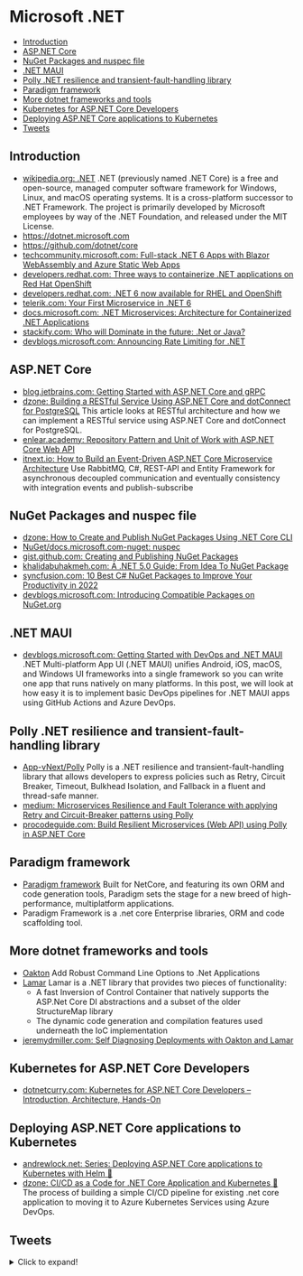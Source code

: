 # Microsoft .NET
- [Introduction](#introduction)
- [ASP.NET Core](#aspnet-core)
- [NuGet Packages and nuspec file](#nuget-packages-and-nuspec-file)
- [.NET MAUI](#net-maui)
- [Polly .NET resilience and transient-fault-handling library](#polly-net-resilience-and-transient-fault-handling-library)
- [Paradigm framework](#paradigm-framework)
- [More dotnet frameworks and tools](#more-dotnet-frameworks-and-tools)
- [Kubernetes for ASP.NET Core Developers](#kubernetes-for-aspnet-core-developers)
- [Deploying ASP.NET Core applications to Kubernetes](#deploying-aspnet-core-applications-to-kubernetes)
- [Tweets](#tweets)

## Introduction
- [wikipedia.org: .NET](https://en.wikipedia.org/wiki/.NET) .NET (previously named .NET Core) is a free and open-source, managed computer software framework for Windows, Linux, and macOS operating systems. It is a cross-platform successor to .NET Framework. The project is primarily developed by Microsoft employees by way of the .NET Foundation, and released under the MIT License.
- https://dotnet.microsoft.com
- https://github.com/dotnet/core
- [techcommunity.microsoft.com: Full-stack .NET 6 Apps with Blazor WebAssembly and Azure Static Web Apps](https://techcommunity.microsoft.com/t5/apps-on-azure/full-stack-net-6-apps-with-blazor-webassembly-and-azure-static/ba-p/2933428)
- [developers.redhat.com: Three ways to containerize .NET applications on Red Hat OpenShift](https://developers.redhat.com/blog/2021/03/16/three-ways-to-containerize-net-applications-on-red-hat-openshift)
- [developers.redhat.com: .NET 6 now available for RHEL and OpenShift](https://developers.redhat.com/articles/2021/11/15/net-60-now-available-rhel-and-openshift)
- [telerik.com: Your First Microservice in .NET 6](https://www.telerik.com/blogs/your-first-microservice-dotnet-6)
- [docs.microsoft.com: .NET Microservices: Architecture for Containerized .NET Applications](https://docs.microsoft.com/en-us/dotnet/architecture/microservices/)
- [stackify.com: Who will Dominate in the future: .Net or Java?](https://stackify.com/who-will-dominate-in-the-future-net-or-java/)
- [devblogs.microsoft.com: Announcing Rate Limiting for .NET](https://devblogs.microsoft.com/dotnet/announcing-rate-limiting-for-dotnet/)

## ASP.NET Core
- [blog.jetbrains.com: Getting Started with ASP.NET Core and gRPC](https://blog.jetbrains.com/dotnet/2021/07/19/getting-started-with-asp-net-core-and-grpc/)
- [dzone: Building a RESTful Service Using ASP.NET Core and dotConnect for PostgreSQL](https://dzone.com/articles/building-a-restful-service-using-aspnet-core-and-d) This article looks at RESTful architecture and how we can implement a RESTful service using ASP.NET Core and dotConnect for PostgreSQL.
- [enlear.academy: Repository Pattern and Unit of Work with ASP.NET Core Web API](https://enlear.academy/repository-pattern-and-unit-of-work-with-asp-net-core-web-api-6802e1aa4f78)
- [itnext.io: How to Build an Event-Driven ASP.NET Core Microservice Architecture](https://itnext.io/how-to-build-an-event-driven-asp-net-core-microservice-architecture-e0ef2976f33f) Use RabbitMQ, C#, REST-API and Entity Framework for asynchronous decoupled communication and eventually consistency with integration events and publish-subscribe

## NuGet Packages and nuspec file
- [dzone: How to Create and Publish NuGet Packages Using .NET Core CLI](https://dzone.com/articles/how-to-create-and-publish-nuget-packages-using-net)
- [NuGet/docs.microsoft.com-nuget: nuspec](https://github.com/NuGet/docs.microsoft.com-nuget/blob/main/docs/reference/nuspec.md)
- [gist.github.com: Creating and Publishing NuGet Packages](https://gist.github.com/andykuszyk/a5ee80ae263e77f651bed878c1deb03b)
- [khalidabuhakmeh.com: A .NET 5.0 Guide: From Idea To NuGet Package](https://khalidabuhakmeh.com/a-dotnet-five-guide-from-idea-to-nuget-package)
- [syncfusion.com: 10 Best C# NuGet Packages to Improve Your Productivity in 2022](https://www.syncfusion.com/blogs/post/10-best-c-nuget-packages-to-improve-your-productivity-in-2022.aspx)
- [devblogs.microsoft.com: Introducing Compatible Packages on NuGet.org](https://devblogs.microsoft.com/nuget/introducing-compatible-frameworks-on-nuget-org/)

## .NET MAUI
- [devblogs.microsoft.com: Getting Started with DevOps and .NET MAUI](https://devblogs.microsoft.com/dotnet/devops-for-dotnet-maui/) .NET Multi-platform App UI (.NET MAUI) unifies Android, iOS, macOS, and Windows UI frameworks into a single framework so you can write one app that runs natively on many platforms. In this post, we will look at how easy it is to implement basic DevOps pipelines for .NET MAUI apps using GitHub Actions and Azure DevOps.

## Polly .NET resilience and transient-fault-handling library 
- [App-vNext/Polly](https://github.com/App-vNext/Polly) Polly is a .NET resilience and transient-fault-handling library that allows developers to express policies such as Retry, Circuit Breaker, Timeout, Bulkhead Isolation, and Fallback in a fluent and thread-safe manner.
- [medium: Microservices Resilience and Fault Tolerance with applying Retry and Circuit-Breaker patterns using Polly](https://medium.com/aspnetrun/microservices-resilience-and-fault-tolerance-with-applying-retry-and-circuit-breaker-patterns-c32e518db990)
- [procodeguide.com: Build Resilient Microservices (Web API) using Polly in ASP.NET Core](https://procodeguide.com/programming/polly-in-aspnet-core/)

## Paradigm framework
- [Paradigm framework](https://www.paradigm.net.co) Built for NetCore, and featuring its own ORM and code generation tools, Paradigm sets the stage for a new breed of high-performance, multiplatform applications.
- Paradigm Framework is a .net core Enterprise libraries, ORM and code scaffolding tool.

## More dotnet frameworks and tools
- [Oakton](https://jasperfx.github.io/oakton/) Add Robust Command Line Options to .Net Applications
- [Lamar](https://jasperfx.github.io/lamar/) Lamar is a .NET library that provides two pieces of functionality:
    - A fast Inversion of Control Container that natively supports the ASP.Net Core DI abstractions and a subset of the older StructureMap library
    - The dynamic code generation and compilation features used underneath the IoC implementation
- [jeremydmiller.com: Self Diagnosing Deployments with Oakton and Lamar](https://jeremydmiller.com/2021/10/12/self-diagnosing-deployments-with-oakton-and-lamar/)

## Kubernetes for ASP.NET Core Developers
- [dotnetcurry.com: Kubernetes for ASP.NET Core Developers – Introduction, Architecture, Hands-On](https://www.dotnetcurry.com/aspnet-core/kubernetes-for-developers)

## Deploying ASP.NET Core applications to Kubernetes 
- [andrewlock.net: Series: Deploying ASP.NET Core applications to Kubernetes with Helm 🌟](https://andrewlock.net/series/deploying-asp-net-core-applications-to-kubernetes/)
- [dzone: CI/CD as a Code for .NET Core Application and Kubernetes 🌟](https://dzone.com/articles/cicd-as-a-code-for-net-core-application-and-kubern) The process of building a simple CI/CD pipeline for existing .net core application to moving it to Azure Kubernetes Services using Azure DevOps.


## Tweets
<details>
  <summary>Click to expand!</summary>

<center>

<blockquote class="twitter-tweet"><p lang="en" dir="ltr">My favorite .NET 6 feature: single file deployment and executable binaries across multiple platforms. <a href="https://t.co/Zfd7zJGf0N">https://t.co/Zfd7zJGf0N</a> <a href="https://t.co/jpu9R36S7v">pic.twitter.com/jpu9R36S7v</a></p>&mdash; Kelsey Hightower (@kelseyhightower) <a href="https://twitter.com/kelseyhightower/status/1457772150576742415?ref_src=twsrc%5Etfw">November 8, 2021</a></blockquote> <script async src="https://platform.twitter.com/widgets.js" charset="utf-8"></script>
</center>
</details>

